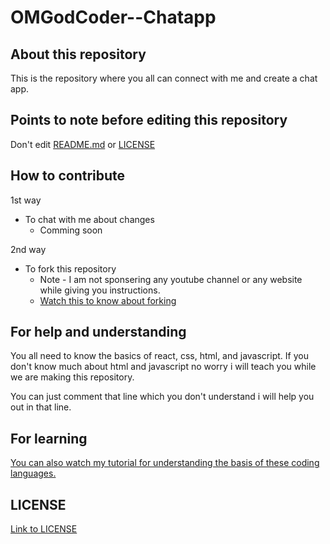 # OMGodCoder--Chatapp

## About this repository
This is the repository where you all can connect with me and create a chat app.

## Points to note before editing this repository
Don't edit [README.md](https://github.com/AbhigyanRanjan0505/OMGodCoder--Chatapp/blob/main/README.md) or [LICENSE](https://github.com/AbhigyanRanjan0505/OMGodCoder--Chatapp/blob/main/LICENSE)

## How to contribute
1st way
  * To chat with me about changes
    * Comming soon

2nd way
  * To fork this repository
      * Note - I am not sponsering any youtube channel or any website while giving you instructions.
      * [Watch this to know about forking](https://www.youtube.com/watch?v=_NrSWLQsDL4)
  

## For help and understanding
You all need to know the basics of react, css, html, and javascript. If you don't know much about html and javascript no worry i will teach you while we are making this repository.

You can just comment that line which you don't understand i will help you out in that line.

## For learning
[You can also watch my tutorial for understanding the basis of these coding languages.](https://www.youtube.com/channel/UC0liYo_kvDqlb6RvEAS2zww)

## LICENSE
[Link to LICENSE](https://github.com/AbhigyanRanjan0505/OMGodCoder--Chatapp/blob/main/LICENSE)
